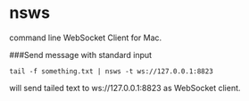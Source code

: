 nsws
====

command line WebSocket Client for Mac.


###Send message with standard input

	tail -f something.txt | nsws -t ws://127.0.0.1:8823
	
will send tailed text to ws://127.0.0.1:8823 as WebSocket client.